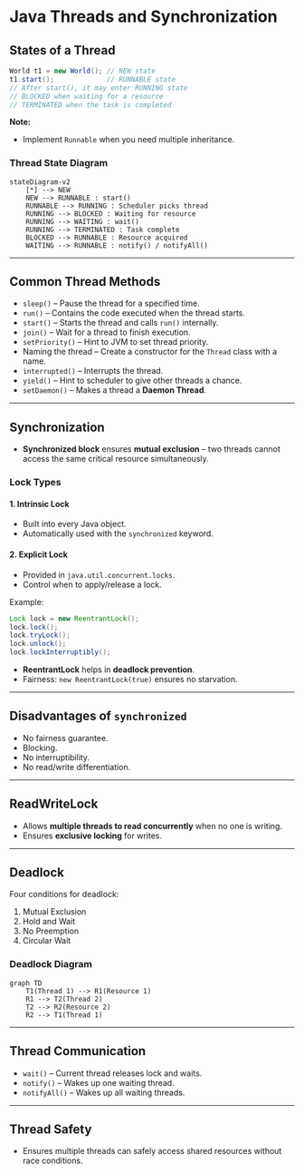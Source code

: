 # Java Threads and Synchronization

## States of a Thread

```java
World t1 = new World(); // NEW state
t1.start();             // RUNNABLE state
// After start(), it may enter RUNNING state
// BLOCKED when waiting for a resource
// TERMINATED when the task is completed
```

**Note:**
- Implement `Runnable` when you need multiple inheritance.

### Thread State Diagram
```mermaid
stateDiagram-v2
    [*] --> NEW
    NEW --> RUNNABLE : start()
    RUNNABLE --> RUNNING : Scheduler picks thread
    RUNNING --> BLOCKED : Waiting for resource
    RUNNING --> WAITING : wait()
    RUNNING --> TERMINATED : Task complete
    BLOCKED --> RUNNABLE : Resource acquired
    WAITING --> RUNNABLE : notify() / notifyAll()
```

---

## Common Thread Methods

- `sleep()` – Pause the thread for a specified time.
- `run()` – Contains the code executed when the thread starts.
- `start()` – Starts the thread and calls `run()` internally.
- `join()` – Wait for a thread to finish execution.
- `setPriority()` – Hint to JVM to set thread priority.
- Naming the thread – Create a constructor for the `Thread` class with a name.
- `interrupted()` – Interrupts the thread.
- `yield()` – Hint to scheduler to give other threads a chance.
- `setDaemon()` – Makes a thread a **Daemon Thread**.

---

## Synchronization

- **Synchronized block** ensures **mutual exclusion** – two threads cannot access the same critical resource simultaneously.

### Lock Types

#### 1. Intrinsic Lock
- Built into every Java object.
- Automatically used with the `synchronized` keyword.

#### 2. Explicit Lock
- Provided in `java.util.concurrent.locks`.
- Control when to apply/release a lock.

Example:
```java
Lock lock = new ReentrantLock();
lock.lock();
lock.tryLock();
lock.unlock();
lock.lockInterruptibly();
```

- **ReentrantLock** helps in **deadlock prevention**.
- Fairness: `new ReentrantLock(true)` ensures no starvation.

---

## Disadvantages of `synchronized`

- No fairness guarantee.
- Blocking.
- No interruptibility.
- No read/write differentiation.

---

## ReadWriteLock

- Allows **multiple threads to read concurrently** when no one is writing.
- Ensures **exclusive locking** for writes.

---

## Deadlock

Four conditions for deadlock:
1. Mutual Exclusion
2. Hold and Wait
3. No Preemption
4. Circular Wait

### Deadlock Diagram
```mermaid
graph TD
    T1(Thread 1) --> R1(Resource 1)
    R1 --> T2(Thread 2)
    T2 --> R2(Resource 2)
    R2 --> T1(Thread 1)
```

---

## Thread Communication

- `wait()` – Current thread releases lock and waits.
- `notify()` – Wakes up one waiting thread.
- `notifyAll()` – Wakes up all waiting threads.

---

## Thread Safety

- Ensures multiple threads can safely access shared resources without race conditions.
